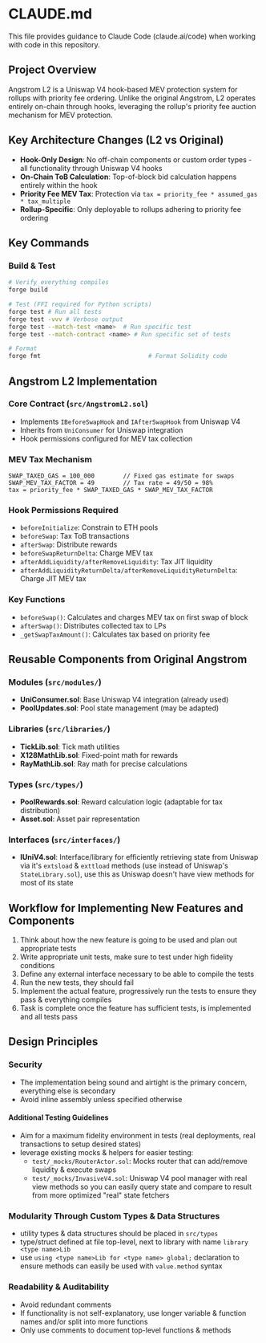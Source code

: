 # CLAUDE.md

This file provides guidance to Claude Code (claude.ai/code) when working with code in this repository.

## Project Overview

Angstrom L2 is a Uniswap V4 hook-based MEV protection system for rollups with priority fee ordering. Unlike the original Angstrom, L2 operates entirely on-chain through hooks, leveraging the rollup's priority fee auction mechanism for MEV protection.

## Key Architecture Changes (L2 vs Original)

- **Hook-Only Design**: No off-chain components or custom order types - all functionality through Uniswap V4 hooks
- **On-Chain ToB Calculation**: Top-of-block bid calculation happens entirely within the hook
- **Priority Fee MEV Tax**: Protection via `tax = priority_fee * assumed_gas * tax_multiple`
- **Rollup-Specific**: Only deployable to rollups adhering to priority fee ordering

## Key Commands

### Build & Test

```bash
# Verify everything compiles
forge build

# Test (FFI required for Python scripts)
forge test # Run all tests
forge test -vvv # Verbose output
forge test --match-test <name>  # Run specific test
forge test --match-contract <name> # Run specific set of tests

# Format
forge fmt                              # Format Solidity code
```

## Angstrom L2 Implementation

### Core Contract (`src/AngstromL2.sol`)
- Implements `IBeforeSwapHook` and `IAfterSwapHook` from Uniswap V4
- Inherits from `UniConsumer` for Uniswap integration
- Hook permissions configured for MEV tax collection

### MEV Tax Mechanism
```solidity
SWAP_TAXED_GAS = 100_000        // Fixed gas estimate for swaps
SWAP_MEV_TAX_FACTOR = 49        // Tax rate = 49/50 = 98%
tax = priority_fee * SWAP_TAXED_GAS * SWAP_MEV_TAX_FACTOR
```

### Hook Permissions Required
- `beforeInitialize`: Constrain to ETH pools
- `beforeSwap`: Tax ToB transactions
- `afterSwap`: Distribute rewards
- `beforeSwapReturnDelta`: Charge MEV tax
- `afterAddLiquidity/afterRemoveLiquidity`: Tax JIT liquidity
- `afterAddLiquidityReturnDelta/afterRemoveLiquidityReturnDelta`: Charge JIT MEV tax

### Key Functions
- `beforeSwap()`: Calculates and charges MEV tax on first swap of block
- `afterSwap()`: Distributes collected tax to LPs
- `_getSwapTaxAmount()`: Calculates tax based on priority fee


## Reusable Components from Original Angstrom

### Modules (`src/modules/`)
- **UniConsumer.sol**: Base Uniswap V4 integration (already used)
- **PoolUpdates.sol**: Pool state management (may be adapted)

### Libraries (`src/libraries/`)
- **TickLib.sol**: Tick math utilities
- **X128MathLib.sol**: Fixed-point math for rewards
- **RayMathLib.sol**: Ray math for precise calculations

### Types (`src/types/`)
- **PoolRewards.sol**: Reward calculation logic (adaptable for tax distribution)
- **Asset.sol**: Asset pair representation

### Interfaces (`src/interfaces/`)
- **IUniV4.sol**: Interface/library for efficiently retrieving state from Uniswap via it's `extsload` & `exttload` methods (use instead of Uniswap's `StateLibrary.sol`), use this as Uniswap doesn't have view methods for most of its state

## Workflow for Implementing New Features and Components
1. Think about how the new feature is going to be used and plan out appropriate tests
2. Write appropriate unit tests, make sure to test under high fidelity conditions
3. Define any external interface necessary to be able to compile the tests
4. Run the new tests, they should fail
5. Implement the actual feature, progressively run the tests to ensure they pass & everything compiles
6. Task is complete once the feature has sufficient tests, is implemented and all tests pass

## Design Principles

### Security
- The implementation being sound and airtight is the primary concern, everything else is secondary
- Avoid inline assembly unless specified otherwise

#### Additional Testing Guidelines
- Aim for a maximum fidelity environment in tests (real deployments, real transactions to setup desired states)
- leverage existing mocks & helpers for easier testing:
    - `test/_mocks/RouterActor.sol`: Mocks router that can add/remove liquidity & execute swaps
    - `test/_mocks/InvasiveV4.sol`: Uniswap V4 pool manager with real view methods so you can easily query state and compare to result from more optimized "real" state fetchers

### Modularity Through Custom Types & Data Structures
- utility types & data structures should be placed in `src/types`
- type/struct defined at file top-level, next to library with name `library <type name>Lib`
- use `using <type name>Lib for <type name> global;` declaration to ensure methods can easily be used with `value.method` syntax

### Readability & Auditability
- Avoid redundant comments
- If functionality is not self-explanatory, use longer variable & function names and/or split into more functions
- Only use comments to document top-level functions & methods